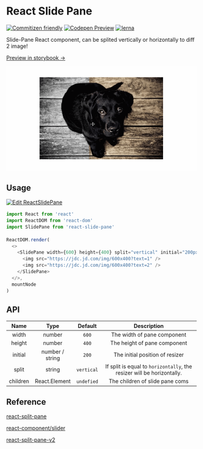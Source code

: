 # React Slide Pane

[![Commitizen friendly](https://img.shields.io/badge/commitizen-friendly-brightgreen.svg)](http://commitizen.github.io/cz-cli/)
[![Codepen Preview](https://img.shields.io/badge/codepen-preview-brightgreen.svg)](https://codepen.io/turkyden/pen/ExKOmqV)
[![lerna](https://img.shields.io/badge/maintained%20with-lerna-cc00ff.svg)](https://lerna.js.org/)

Slide-Pane React component, can be splited vertically or horizontally to diff 2 image!

[Preview in storybook &rarr;](https://turkyden.github.io/react-slide-pane/)

[![React Slide Pane Demo](./README.gif)](https://turkyden.github.io/react-slide-pane/)

## Usage

[![Edit ReactSlidePane](https://codesandbox.io/static/img/play-codesandbox.svg)](https://codesandbox.io/s/funny-liskov-z7dot?fontsize=14&hidenavigation=1&theme=dark)

```js
import React from 'react'
import ReactDOM from 'react-dom'
import SlidePane from 'react-slide-pane'

ReactDOM.render(
  <>
    <SlidePane width={600} height={400} split="vertical" initial="200px">
      <img src="https://jdc.jd.com/img/600x400?text=1" />
      <img src="https://jdc.jd.com/img/600x400?text=2" />
    </SlidePane>
  </>,
  mountNode
)
```

## API

|   Name   |     Type      |  Default   |                          Description                           |
| :------: | :-----------: | :--------: | :------------------------------------------------------------: |
|  width   |    number     |   `600`    |                  The width of pane component                  |
|  height  |    number     |   `400`    |                 The height of pane component                  |
| initial  |    number / string  |   `200`    | The initial position of resizer |
|  split   |    string     | `vertical` | If split is equal to `horizontally`, the resizer will be horizontally. |
| children | React.Element | `undefied` |                The children of slide pane coms                 |

## Reference

[react-split-pane](https://github.com/tomkp/react-split-pane)

[react-component/slider](https://github.com/react-component/slider)

[react-split-pane-v2](http://react-split-pane-v2.surge.sh/?SimpleExample)
